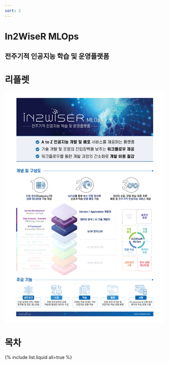 ```yaml
---
sort: 2
---
```


# In2WiseR MLOps

## 전주기적 인공지능 학습 및 운영플랫폼


# 리플렛
  
  ![loginflow](user_guide/images/0.1.leaflet.png)

# 목차

{% include list.liquid all=true %}

